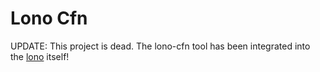 # Lono Cfn

UPDATE: This project is dead. The lono-cfn tool has been integrated into the [lono](https://github.com/tongueroo/lono) itself!
